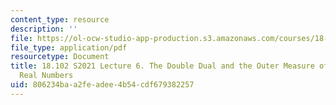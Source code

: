 ```yaml
---
content_type: resource
description: ''
file: https://ol-ocw-studio-app-production.s3.amazonaws.com/courses/18-102-introduction-to-functional-analysis-spring-2021/806234baa2feadee4b54cdf679382257_MIT18_102s21_lec6.pdf
file_type: application/pdf
resourcetype: Document
title: 18.102 S2021 Lecture 6. The Double Dual and the Outer Measure of a Subset of
  Real Numbers
uid: 806234ba-a2fe-adee-4b54-cdf679382257
---
```

